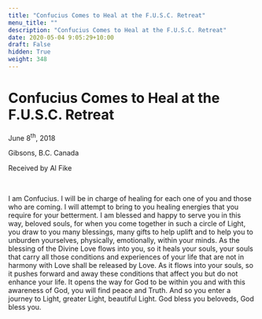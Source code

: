 ```yaml
---
title: "Confucius Comes to Heal at the F.U.S.C. Retreat"
menu_title: ""
description: "Confucius Comes to Heal at the F.U.S.C. Retreat"
date: 2020-05-04 9:05:29+10:00
draft: False
hidden: True
weight: 348
---
```

#  Confucius Comes to Heal at the F.U.S.C. Retreat

June 8<sup>th</sup>, 2018

Gibsons, B.C. Canada

Received by Al Fike

 

I am Confucius. I will be in charge of healing for each one of you and those who are coming. I will attempt to bring to you healing energies that you require for your betterment. I am blessed and happy to serve you in this way, beloved souls, for when you come together in such a circle of Light, you draw to you many blessings, many gifts to help uplift and to help you to unburden yourselves, physically, emotionally, within your minds. As the blessing of the Divine Love flows into you, so it heals your souls, your souls that carry all those conditions and experiences of your life that are not in harmony with Love shall be released by Love. As it flows into your souls, so it pushes forward and away these conditions that affect you but do not enhance your life. It opens the way for God to be within you and with this awareness of God, you will find peace and Truth. And so you enter a journey to Light, greater Light, beautiful Light. God bless you beloveds, God bless you.
